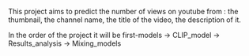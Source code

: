 This project aims to predict the number of views on youtube from :
the thumbnail, the channel name, the title of the video, the description of it.

In the order of the project it will be first-models -> CLIP_model -> Results_analysis -> Mixing_models
